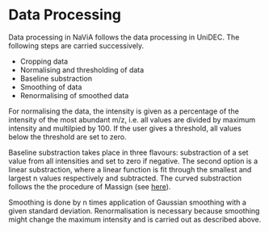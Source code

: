 # Data Processing

Data processing in NaViA follows the data processing in UniDEC. The following steps are carried successively.

- Cropping data
- Normalising and thresholding of data
- Baseline substraction
- Smoothing of data
- Renormalising of smoothed data

For normalising the data, the intensity is given as a percentage of the intensity of the most abundant m/z, i.e. all values are divided by maximum intensity and multilpied by 100. If the user gives a threshold, all values below the threshold are set to zero.

Baseline substraction takes place in three flavours: substraction of a set value from all intensities and set to zero if negative. The second option is a linear substraction, where a linear function is fit through the smallest and largest n values respectively and subtracted. The curved substraction follows the the procedure of Massign (see [here](https://pubs.acs.org/doi/abs/10.1021/ac300056a)). 

Smoothing is done by n times application of Gaussian smoothing with a given standard deviation. Renormalisation is necessary because smoothing might change the maximum intensity and is carried out as described above. 

